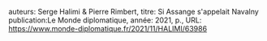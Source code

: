 auteurs: Serge Halimi & Pierre Rimbert, 
titre: Si Assange s'appelait Navalny
publication:Le Monde diplomatique, 
année: 2021, 
p.,
URL: https://www.monde-diplomatique.fr/2021/11/HALIMI/63986

